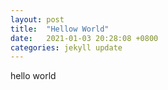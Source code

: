 ```yaml
---
layout: post
title:  "Hellow World"
date:   2021-01-03 20:28:08 +0800
categories: jekyll update
---
```



hello world
